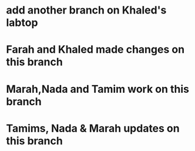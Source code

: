 
# add another branch on Khaled's labtop

# Farah and Khaled made changes on this branch

# Marah,Nada and Tamim work on this branch

# Tamims, Nada & Marah updates on this branch
